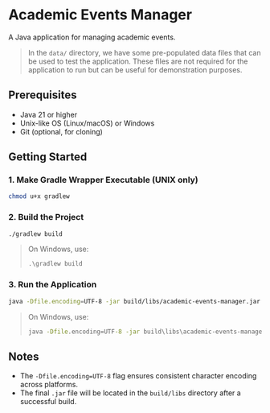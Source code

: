 # Academic Events Manager

A Java application for managing academic events.

> In the `data/` directory, we have some pre-populated data files that can be used to test the
> application. These files are not required for the application to run but can be useful for
> demonstration purposes.

## Prerequisites

- Java 21 or higher
- Unix-like OS (Linux/macOS) or Windows
- Git (optional, for cloning)

## Getting Started

### 1. Make Gradle Wrapper Executable (UNIX only)

```bash
chmod u+x gradlew
```

### 2. Build the Project

```bash
./gradlew build
```

> On Windows, use:
>
> ```bat
> .\gradlew build
> ```

### 3. Run the Application

```bash
java -Dfile.encoding=UTF-8 -jar build/libs/academic-events-manager.jar
```

> On Windows, use:
>
> ```bat
> java -Dfile.encoding=UTF-8 -jar build\libs\academic-events-manager.jar
> ```

## Notes

* The `-Dfile.encoding=UTF-8` flag ensures consistent character encoding across platforms.
* The final `.jar` file will be located in the `build/libs` directory after a successful build.
